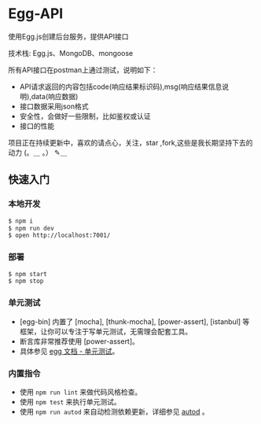 # Egg-API

使用Egg.js创建后台服务，提供API接口

技术栈: Egg.js、MongoDB、mongoose

所有API接口在postman上通过测试，说明如下：

- API请求返回的内容包括code(响应结果标识码),msg(响应结果信息说明),data(响应数据)
- 接口数据采用json格式
- 安全性，会做好一些限制，比如鉴权或认证
- 接口的性能

项目正在持续更新中，喜欢的请点心，关注，star ,fork,这些是我长期坚持下去的动力 (。＿ 。） ✎＿

## 快速入门

### 本地开发

```bash
$ npm i
$ npm run dev
$ open http://localhost:7001/
```

### 部署

```bash
$ npm start
$ npm stop
```

### 单元测试

- [egg-bin] 内置了 [mocha], [thunk-mocha], [power-assert], [istanbul] 等框架，让你可以专注于写单元测试，无需理会配套工具。
- 断言库非常推荐使用 [power-assert]。
- 具体参见 [egg 文档 - 单元测试](https://eggjs.org/zh-cn/core/unittest)。

### 内置指令

- 使用 `npm run lint` 来做代码风格检查。
- 使用 `npm test` 来执行单元测试。
- 使用 `npm run autod` 来自动检测依赖更新，详细参见 [autod](https://www.npmjs.com/package/autod) 。


[egg]: https://eggjs.org
